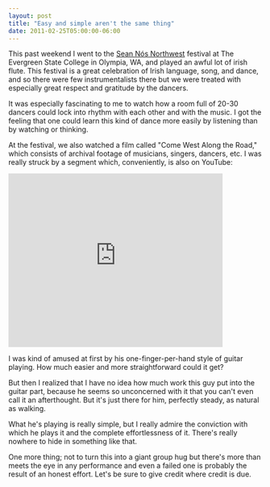 ```yaml
---
layout: post
title: "Easy and simple aren't the same thing"
date: 2011-02-25T05:00:00-06:00
---
```


This past weekend I went to the <a href="http://seannos.org/">Sean Nós Northwest</a> festival at The Evergreen State College in Olympia, WA, and played an awful lot of irish flute. This festival is a great celebration of Irish language, song, and dance, and so there were few instrumentalists there but we were treated with especially great respect and gratitude by the dancers.


It was especially fascinating to me to watch how a room full of 20-30 dancers could lock into rhythm with each other and with the music. I got the feeling that one could learn this kind of dance more easily by listening than by watching or thinking.


At the festival, we also watched a film called "Come West Along the Road," which consists of archival footage of musicians, singers, dancers, etc. I was really struck by a segment which, conveniently, is also on YouTube:


<iframe allowfullscreen="" frameborder="0" height="344" src="http://www.youtube.com/embed/AQE3AS3Vzb0?fs=1" width="425"></iframe>


I was kind of amused at first by his one-finger-per-hand style of guitar playing. How much easier and more straightforward could it get? 


But then I realized that I have no idea how much work this guy put into the guitar part, because he seems so unconcerned with it that you can't even call it an afterthought. But it's just there for him, perfectly steady, as natural as walking.


What he's playing is really simple, but I really admire the conviction with which he plays it and the complete effortlessness of it. There's really nowhere to hide in something like that.


One more thing; not to turn this into a giant group hug but there's more than meets the eye in any performance and even a failed one is probably the result of an honest effort. Let's be sure to give credit where credit is due.

